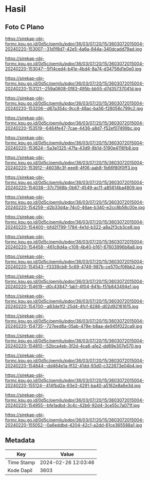# Hasil

## Foto C Plano

https://sirekap-obj-formc.kpu.go.id/0d5c/pemilu/pdpr/36/03/07/20/15/3603072015004-20240220-153007--31d1f8d7-42e5-4a6a-844a-340dcadd79ad.jpg

https://sirekap-obj-formc.kpu.go.id/0d5c/pemilu/pdpr/36/03/07/20/15/3603072015004-20240220-153047--5f14ced4-b41e-4bd4-8a74-d34756d1e0e0.jpg

https://sirekap-obj-formc.kpu.go.id/0d5c/pemilu/pdpr/36/03/07/20/15/3603072015004-20240220-153121--259a0608-0f83-495b-bb55-d7d35737041d.jpg

https://sirekap-obj-formc.kpu.go.id/0d5c/pemilu/pdpr/36/03/07/20/15/3603072015004-20240220-153206--d67a354c-9cc8-48ac-ba56-f28056c799c2.jpg

https://sirekap-obj-formc.kpu.go.id/0d5c/pemilu/pdpr/36/03/07/20/15/3603072015004-20240220-153519--6464fe47-7cae-4436-a8d7-f52ef07499bc.jpg

https://sirekap-obj-formc.kpu.go.id/0d5c/pemilu/pdpr/36/03/07/20/15/3603072015004-20240220-153624--5a3e1325-47fa-43d9-8b1d-5190e4116fb8.jpg

https://sirekap-obj-formc.kpu.go.id/0d5c/pemilu/pdpr/36/03/07/20/15/3603072015004-20240220-153912--46038c3f-eee8-4f06-aab8-1b66f80f0ff3.jpg

https://sirekap-obj-formc.kpu.go.id/0d5c/pemilu/pdpr/36/03/07/20/15/3603072015004-20240220-154038--37c7568b-0b67-4549-ac11-a85614ba4809.jpg

https://sirekap-obj-formc.kpu.go.id/0d5c/pemilu/pdpr/36/03/07/20/15/3603072015004-20240220-154259--d2b33d4a-74c0-46ae-b340-e2cc8b58c00e.jpg

https://sirekap-obj-formc.kpu.go.id/0d5c/pemilu/pdpr/36/03/07/20/15/3603072015004-20240220-154400--bfd2f799-1784-4e1d-b322-a8a2f3cb3ce8.jpg

https://sirekap-obj-formc.kpu.go.id/0d5c/pemilu/pdpr/36/03/07/20/15/3603072015004-20240220-154458--461c8d4a-c108-4b40-b161-67603996b8a8.jpg

https://sirekap-obj-formc.kpu.go.id/0d5c/pemilu/pdpr/36/03/07/20/15/3603072015004-20240220-154543--f3339cb8-5c69-4749-987b-ce570cf06bb2.jpg

https://sirekap-obj-formc.kpu.go.id/0d5c/pemilu/pdpr/36/03/07/20/15/3603072015004-20240220-154619--d0c43847-1ab1-4f04-841b-f51b843494e1.jpg

https://sirekap-obj-formc.kpu.go.id/0d5c/pemilu/pdpr/36/03/07/20/15/3603072015004-20240220-154700--a83de1f2-25d4-4fcf-8286-d02d92161615.jpg

https://sirekap-obj-formc.kpu.go.id/0d5c/pemilu/pdpr/36/03/07/20/15/3603072015004-20240220-154735--727eed8a-05ab-479e-b8aa-de945f022ca9.jpg

https://sirekap-obj-formc.kpu.go.id/0d5c/pemilu/pdpr/36/03/07/20/15/3603072015004-20240220-154810--52bca4eb-3f2d-4ca6-a1e2-dd69e307e570.jpg

https://sirekap-obj-formc.kpu.go.id/0d5c/pemilu/pdpr/36/03/07/20/15/3603072015004-20240220-154844--dd464e1a-ff32-41dd-93d0-c322673e04b4.jpg

https://sirekap-obj-formc.kpu.go.id/0d5c/pemilu/pdpr/36/03/07/20/15/3603072015004-20240220-155124--414fbd2a-93e3-4291-ba40-a5162e8a6e3d.jpg

https://sirekap-obj-formc.kpu.go.id/0d5c/pemilu/pdpr/36/03/07/20/15/3603072015004-20240220-154955--bfe1adbd-3c4c-42b6-92d4-3ce55c7a071f.jpg

https://sirekap-obj-formc.kpu.go.id/0d5c/pemilu/pdpr/36/03/07/20/15/3603072015004-20240220-155052--0a6eddbd-4204-42c1-a2dd-61ce365588a1.jpg


## Metadata

| Key        | Value               |
| ---------- | ------------------- |
| Time Stamp | 2024-02-26 12:03:46 |
| Kode Dapil | 3603                |



